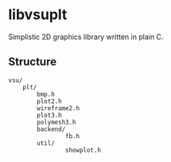 libvsuplt
=========

Simplistic 2D graphics library written in plain C.

Structure
---------

```
vsu/
    plt/
        bmp.h
        plot2.h
        wireframe2.h
        plot3.h
        polymesh3.h
        backend/
                fb.h
        util/
                showplot.h
```
